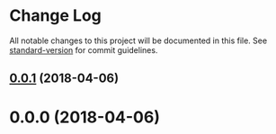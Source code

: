 # Change Log

All notable changes to this project will be documented in this file. See [standard-version](https://github.com/conventional-changelog/standard-version) for commit guidelines.

<a name="0.0.1"></a>
## [0.0.1](https://github.com/JayKan/babel-codemod/compare/v0.0.0...v0.0.1) (2018-04-06)



<a name="0.0.0"></a>
# 0.0.0 (2018-04-06)
